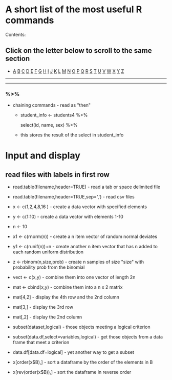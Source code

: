 # A short list of the most useful R commands

Contents:
## Click on the letter below to scroll to the same section

- [A](#A)  [B](#B)  [C](#C)  [D](#D)  [E](#E)  [F](#F)  [G](#G)  [H](#H)  [I](#I)  [J](#J)  [K](#K)  [L](#L)  [M](#M)  [N](#N)  [O](#O)  [P](#P)  [Q](#Q)  [R](#R)  [S](#S)  [T](#T)  [U](#U)  [V](#V)  [W](#W)  [X](#X)  [Y](#Y)  [Z](#Z)

_________________________________________________________________________
-------------------------------------------------------------------------

### %>%
+ chaining commands - read as "then"
  - student_info <- students4 %>%
  
    select(id, name, sex) %>%
  
  - this stores the result of the select in student_info


# Input and display
## read files with labels in first row
+ read.table(filename,header=TRUE)           - read a tab or space delimited file
+ read.table(filename,header=TRUE,sep=',')   - read csv files

+ x <- c(1,2,4,8,16 )                          - create a data vector with specified elements
+ y <- c(1:10)                                 - create a data vector with elements 1-10
+ n <- 10
+ x1 <- c(rnorm(n))                            - create a n item vector of random normal deviates
+ y1 <- c(runif(n))+n                          - create another n item vector that has n added to each random uniform distribution
+ z <- rbinom(n,size,prob)                     - create n samples of size "size" with probability prob from the binomial
+ vect <- c(x,y)                               - combine them into one vector of length 2n
+ mat <- cbind(x,y)                            - combine them into a n x 2 matrix
+ mat[4,2]                                     - display the 4th row and the 2nd column
+ mat[3,]                                      - display the 3rd row
+ mat[,2]                                      - display the 2nd column
+ subset(dataset,logical)                      - those objects meeting a logical criterion
+ subset(data.df,select=variables,logical)     - get those objects from a data frame that meet a criterion
+ data.df[data.df=logical]                     - yet another way to get a subset
+ x[order(x$B),]                               - sort a dataframe by the order of the elements in B
+ x[rev(order(x$B)),]                          - sort the dataframe in reverse order 
